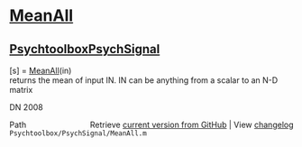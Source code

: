 # [MeanAll](MeanAll)
## [Psychtoolbox](Psychtoolbox)[PsychSignal](PsychSignal)

[s] = [MeanAll](MeanAll)(in)  
returns the mean of input IN. IN can be anything from a scalar to an N-D  
matrix  
  
DN 2008  




<div class="code_header" style="text-align:right;">
  <span style="float:left;">Path&nbsp;&nbsp;</span> <span class="counter">Retrieve <a href=
  "https://raw.github.com/Psychtoolbox-3/Psychtoolbox-3/beta/Psychtoolbox/PsychSignal/MeanAll.m">current version from GitHub</a> | View <a href=
  "https://github.com/Psychtoolbox-3/Psychtoolbox-3/commits/beta/Psychtoolbox/PsychSignal/MeanAll.m">changelog</a></span>
</div>
<div class="code">
  <code>Psychtoolbox/PsychSignal/MeanAll.m</code>
</div>

